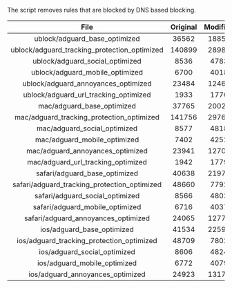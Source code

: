 The script removes rules that are blocked by DNS based blocking.


| File | Original | Modified |
|:----:|:-----:|:-----:|
| ublock/adguard_base_optimized | 36562 | 18851 |
| ublock/adguard_tracking_protection_optimized | 140899 | 28989 |
| ublock/adguard_social_optimized | 8536 | 4783 |
| ublock/adguard_mobile_optimized | 6700 | 4018 |
| ublock/adguard_annoyances_optimized | 23484 | 12469 |
| ublock/adguard_url_tracking_optimized | 1933 | 1770 |
| mac/adguard_base_optimized | 37765 | 20021 |
| mac/adguard_tracking_protection_optimized | 141756 | 29766 |
| mac/adguard_social_optimized | 8577 | 4818 |
| mac/adguard_mobile_optimized | 7402 | 4252 |
| mac/adguard_annoyances_optimized | 23941 | 12706 |
| mac/adguard_url_tracking_optimized | 1942 | 1779 |
| safari/adguard_base_optimized | 40638 | 21971 |
| safari/adguard_tracking_protection_optimized | 48660 | 7792 |
| safari/adguard_social_optimized | 8566 | 4803 |
| safari/adguard_mobile_optimized | 6716 | 4037 |
| safari/adguard_annoyances_optimized | 24065 | 12779 |
| ios/adguard_base_optimized | 41534 | 22598 |
| ios/adguard_tracking_protection_optimized | 48709 | 7802 |
| ios/adguard_social_optimized | 8606 | 4824 |
| ios/adguard_mobile_optimized | 6772 | 4079 |
| ios/adguard_annoyances_optimized | 24923 | 13172 |
